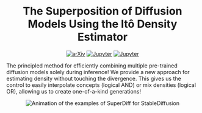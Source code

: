 <h1 align="center">The Superposition of Diffusion Models Using the Itô Density Estimator</h1>

<p align="center">
<a href="https://arxiv.org/abs/2412.17762"><img src="https://img.shields.io/badge/arXiv-b31b1b?style=for-the-badge&logo=arxiv" alt="arXiv"/></a>
<a href="https://colab.research.google.com/drive/1iCEiQUMXmQREjT6pUYQ6QOw1_0EAqa82"><img src="https://img.shields.io/badge/Colab-e37e3d.svg?style=for-the-badge&logo=googlecolab&logoColor=white" alt="Jupyter"/></a>
<a href="https://huggingface.co/superdiff/"><img src="https://img.shields.io/badge/HuggingFace-1f27ca.svg?style=for-the-badge&logo=HuggingFace&logoColor=yellow" alt="Jupyter"/></a>
</p>

The principled method for efficiently combining multiple pre-trained diffusion models solely during inference! We provide a new approach for estimating density without touching the divergence. This gives us the control to easily interpolate concepts (logical AND) or mix densities (logical OR), allowing us to create one-of-a-kind generations!

<p align="center">
<img src="assets/SD_examples.gif" alt="Animation of the examples of SuperDiff for StableDiffusion"/>
</p>

